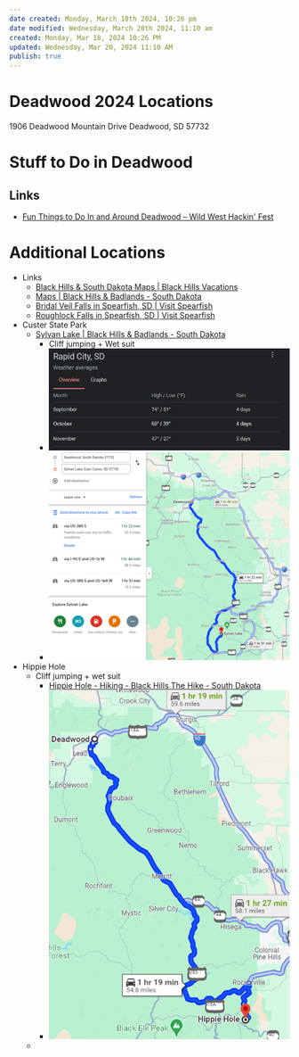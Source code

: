 ```yaml
---
date created: Monday, March 18th 2024, 10:26 pm
date modified: Wednesday, March 20th 2024, 11:10 am
created: Monday, Mar 18, 2024 10:26 PM
updated: Wednesday, Mar 20, 2024 11:10 AM
publish: true
---
```


# Deadwood 2024 Locations 
1906 Deadwood Mountain Drive
Deadwood, SD 57732

# Stuff to Do in Deadwood
## Links
- [Fun Things to Do In and Around Deadwood – Wild West Hackin' Fest](https://wildwesthackinfest.com/conference/fun-things-to-do-in-and-around-deadwood/) 
# Additional Locations
- Links 
	- [Black Hills & South Dakota Maps | Black Hills Vacations](https://www.blackhillsvacations.com/plan-your-visit/black-hills-maps/)
	- [Maps | Black Hills & Badlands - South Dakota](https://www.blackhillsbadlands.com/maps) 
	- [Bridal Veil Falls in Spearfish, SD | Visit Spearfish](https://visitspearfish.com/things-to-do/bridal-veil-falls) 
	- [Roughlock Falls in Spearfish, SD | Visit Spearfish](https://visitspearfish.com/things-to-do/roughlock-falls) 
- Custer State Park
	- [Sylvan Lake | Black Hills & Badlands - South Dakota](https://www.blackhillsbadlands.com/places/sylvan-lake) 
		- Cliff jumping + Wet suit
		- ![](IMG-20240318223248473.png)
		- ![](IMG-20240318223528032.png)
- Hippie Hole
	- Cliff jumping + wet suit
		- [Hippie Hole - Hiking - Black Hills The Hike - South Dakota](https://www.blackhillsthehike.com/hippie-hole/)
		- ![200](IMG-20240318223420382.png)
	- 
